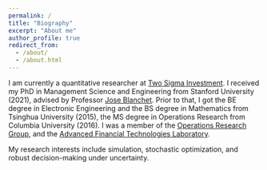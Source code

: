 ```yaml
---
permalink: /
title: "Biography"
excerpt: "About me"
author_profile: true
redirect_from: 
  - /about/
  - /about.html
---
```


I am currently a quantitative researcher at [Two Sigma Investment](https://www.twosigma.com). I received my PhD in Management Science and Engineering from Stanford University (2021), advised by Professor [Jose Blanchet](https://web.stanford.edu/~jblanche/). Prior to that, I got the BE degree in Electronic Engineering and the BS degree in Mathematics from Tsinghua University (2015), the MS degree in Operations Research from Columbia University (2016). I was a member of the [Operations Research Group](http://or.stanford.edu), and the [Advanced Financial Technologies Laboratory](https://fintech.stanford.edu/people/all/grid/grouped).

My research interests include simulation, stochastic optimization, and robust decision-making under uncertainty.